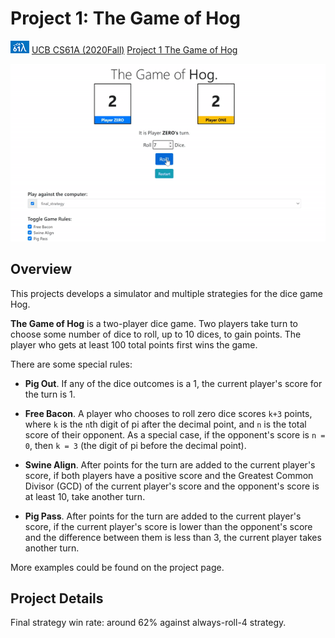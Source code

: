 # Project 1: The Game of Hog

![](../demo/CS61A.png)  [UCB CS61A (2020Fall)](https://inst.eecs.berkeley.edu/~cs61a/fa20/) [Project 1 The Game of Hog](https://inst.eecs.berkeley.edu/~cs61a/fa20/proj/hog/)

![](demo/P1.gif)

## Overview

This projects develops a simulator and multiple strategies for the dice game Hog.

**The Game of Hog** is a two-player dice game. Two players take turn to choose some number of dice to roll, up to 10 dices, to gain points. The player who gets at least 100 total points first wins the game.

There are some special rules:

- **Pig Out**. If any of the dice outcomes is a 1, the current player's score for the turn is 1.

- **Free Bacon**. A player who chooses to roll zero dice scores `k+3` points, where `k` is the `n`th digit of pi after the decimal point, and `n` is the total score of their opponent. As a special case, if the opponent's score is `n = 0`, then `k = 3` (the digit of pi before the decimal point).
- **Swine Align**. After points for the turn are added to the current player's score, if both players have a positive score and the Greatest Common Divisor (GCD) of the current player's score and the opponent's score is at least 10, take another turn.

- **Pig Pass**. After points for the turn are added to the current player's score, if the current player's score is lower than the opponent's score and the difference between them is less than 3, the current player takes another turn.

More examples could be found on the project page.

## Project Details

Final strategy win rate: around 62% against always-roll-4 strategy.
